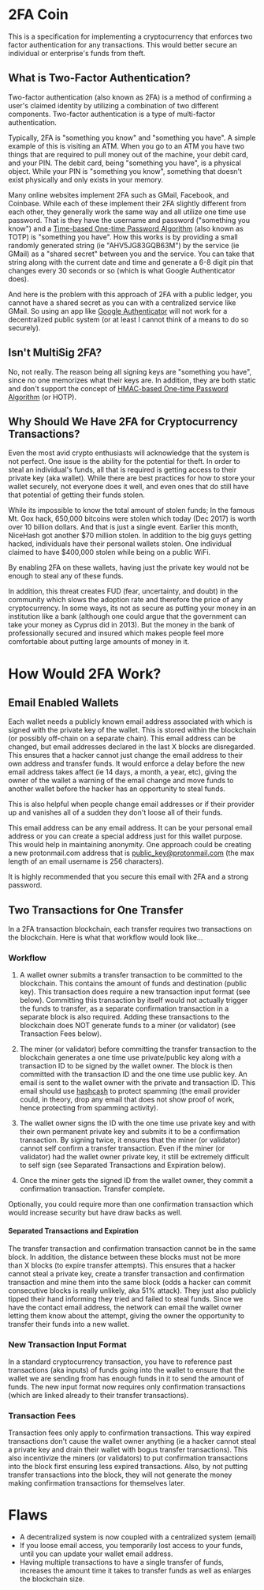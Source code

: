 2FA Coin
========
This is a specification for implementing a cryptocurrency that enforces two
factor authentication for any transactions. This would better secure an
individual or enterprise's funds from theft.

## What is Two-Factor Authentication?
Two-factor authentication (also known as 2FA) is a method of confirming a
user's claimed identity by utilizing a combination of two different
components. Two-factor authentication is a type of multi-factor
authentication.

Typically, 2FA is "something you know" and "something you have". A simple
example of this is visiting an ATM. When you go to an ATM you have two things
that are required to pull money out of the machine, your debit card, and your
PIN. The debit card, being "something you have", is a physical object. While
your PIN is "something you know", something that doesn't exist physically 
and only exists in your memory.

Many online websites implement 2FA such as GMail, Facebook, and Coinbase.
While each of these implement their 2FA slightly different from each other,
they generally work the same way and all utilize one time use password. That
is they have the username and password ("something you know") and a
[Time-based One-time Password
Algorithm](https://en.wikipedia.org/wiki/Time-based_One-time_Password_Algorithm)
(also known as TOTP) is "something you have". How this works is by providing a
small randomly generated string (ie "AHV5JG83GQB63M") by the service (ie
GMail) as a "shared secret" between you and the service. You can take that
string along with the current date and time and generate a 6-8 digit pin that
changes every 30 seconds or so (which is what Google Authenticator does).

And here is the problem with this approach of 2FA with a public ledger, you
cannot have a shared secret as you can with a centralized service like GMail.
So using an app like [Google
Authenticator](https://en.wikipedia.org/wiki/Google_Authenticator) will not
work for a decentralized public system (or at least I cannot think of a means
to do so securely).

## Isn't MultiSig 2FA?
No, not really. The reason being all signing keys are "something you have",
since no one memorizes what their keys are. In addition, they are both static and don't support the concept of [HMAC-based
One-time Password
Algorithm](https://en.wikipedia.org/wiki/HMAC-based_One-time_Password_Algorithm) (or HOTP).

## Why Should We Have 2FA for Cryptocurrency Transactions?
Even the most avid crypto enthusiasts will acknowledge that the system is not
perfect. One issue is the ability for the potential for theft. In order to
steal an individual's funds, all that is required is getting access to their
private key (aka wallet). While there are best practices for how to store your
wallet securely, not everyone does it well, and even ones that do still have
that potential of getting their funds stolen.

While its impossible to know the total amount of stolen funds; In the famous
Mt. Gox hack, 650,000 bitcoins were stolen which today (Dec 2017) is worth
over 10 billion dollars. And that is just a single event.  Earlier this month,
NiceHash got another $70 million stolen. In addition to the big guys getting
hacked, individuals have their personal wallets stolen.  One individual
claimed to have $400,000 stolen while being on a public WiFi.

By enabling 2FA on these wallets, having just the private key would not be
enough to steal any of these funds.

In addition, this threat creates FUD (fear, uncertainty, and doubt) in the
community which slows the adoption rate and therefore the price of any
cryptocurrency. In some ways, its not as secure as putting your money in an
institution like a bank (although one could argue that the government can take
your money as Cyprus did in 2013). But the money in the bank of professionally
secured and insured which makes people feel more comfortable about putting
large amounts of money in it.

# How Would 2FA Work?

## Email Enabled Wallets
Each wallet needs a publicly known email address associated with which is
signed with the private key of the wallet. This is stored within the
blockchain (or possibly off-chain on a separate chain). This email address can
be changed, but email addresses declared in the last X blocks are disregarded.
This ensures that a hacker cannot just change the email address to their own
address and transfer funds. It would enforce a delay before the new email
address takes affect (ie 14 days, a month, a year, etc), giving the owner of
the wallet a warning of the email change and move funds to another wallet
before the hacker has an opportunity to steal funds. 

This is also helpful when people change email addresses or if their provider
up and vanishes all of a sudden they don't loose all of their funds.

This email address can be any email address. It can be your personal email
address or you can create a special address just for this wallet purpose. This
would help in maintaining anonymity. One approach could be creating a new
protonmail.com address that is public_key@protonmail.com (the max length of
an email username is 256 characters).

It is highly recommended that you secure this email with 2FA and a strong
password.

## Two Transactions for One Transfer
In a 2FA transaction blockchain, each transfer requires two transactions 
on the blockchain. Here is what that workflow would look like...

### Workflow

 1) A wallet owner submits a transfer transaction to be committed to the
blockchain. This contains the amount of funds and destination (public key).
This transaction does require a new transaction input format (see below).
Committing this transaction by itself would not actually trigger the funds to
transfer, as a separate confirmation transaction in a separate block is also
required. Adding these transactions to the blockchain does NOT generate funds
to a miner (or validator) (see Transaction Fees below).

 2) The miner (or validator) before committing the transfer transaction to the
blockchain generates a one time use private/public key along with a
transaction ID to be signed by the wallet owner. The block is then committed
with the transaction ID and the one time use public key. An email is sent to
the wallet owner with the private and transaction ID. This email should use
[hashcash](http://www.hashcash.org/) to protect spamming (the email provider
could, in theory, drop any email that does not show proof of work, hence
protecting from spamming activity).

 3) The wallet owner signs the ID with the one time use private key and with their
own permanent private key and submits it to be a confirmation transaction.
By signing twice, it ensures that the miner (or validator) cannot self confirm
a transfer transaction. Even if the miner (or validator) had the wallet owner
private key, it still be extremely difficult to self sign (see Separated
Transactions and Expiration below).

 4) Once the miner gets the signed ID from the wallet owner, they commit a
confirmation transaction. Transfer complete.

Optionally, you could require more than one confirmation transaction which
would increase security but have draw backs as well.

#### Separated Transactions and Expiration

The transfer transaction and confirmation transaction cannot be in the same
block. In addition, the distance between these blocks must not be more than X
blocks (to expire transfer attempts). This ensures that a hacker cannot steal
a private key, create a transfer transaction and confirmation transaction and
mine them into the same block (odds a hacker can commit consecutive blocks is
really unlikely, aka 51% attack). They just also publicly tipped their hand
informing they tried and failed to steal funds. Since we have the contact
email address, the network can email the wallet owner letting them know about
the attempt, giving the owner the opportunity to transfer their funds into a
new wallet.

### New Transaction Input Format

In a standard cryptocurrency transaction, you have to reference past
transactions (aka inputs) of funds going into the wallet to ensure that the
wallet we are sending from has enough funds in it to send the amount of funds.
The new input format now requires only confirmation transactions (which are
linked already to their transfer transactions).

### Transaction Fees

Transaction fees only apply to confirmation transactions. This way expired
transactions don't cause the wallet owner anything (ie a hacker cannot steal a
private key and drain their wallet with bogus transfer transactions). This
also incentivize the miners (or validators) to put confirmation transactions
into the block first ensuring less expired transactions. Also, by not putting
transfer transactions into the block, they will not generate the money making
confirmation transactions for themselves later.

# Flaws
 * A decentralized system is now coupled with a centralized system (email)
 * If you loose email access, you temporarily lost access to your funds, until
   you can update your wallet email address.
 * Having multiple transactions to have a single transfer of funds, increases
   the amount time it takes to transfer funds as well as enlarges the
blockchain size.
